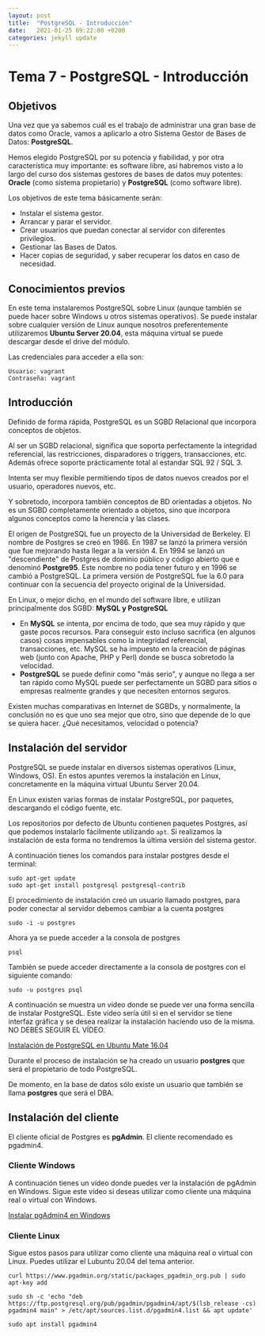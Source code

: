 ```yaml
---
layout: post
title:  "PostgreSQL - Introducción"
date:   2021-01-25 09:22:00 +0200
categories: jekyll update
---
```


# Tema 7 - PostgreSQL - Introducción

## Objetivos

Una vez que ya sabemos cuál es el trabajo de administrar una gran base de datos como Oracle, vamos a aplicarlo a otro Sistema Gestor de Bases de Datos: **PostgreSQL**.

Hemos elegido PostgreSQL por su potencia y fiabilidad, y por otra característica muy importante: es software libre, así habremos visto a lo largo del curso dos sistemas gestores de bases de
datos muy potentes: **Oracle** (como sistema propietario) y **PostgreSQL** (como software libre).

Los objetivos de este tema básicamente serán:
- Instalar el sistema gestor.
- Arrancar y parar el servidor.
- Crear usuarios que puedan conectar al servidor con diferentes privilegios.
- Gestionar las Bases de Datos.
- Hacer copias de seguridad, y saber recuperar los datos en caso de necesidad.

## Conocimientos previos

En este tema instalaremos PostgreSQL sobre Linux (aunque también se puede hacer sobre Windows u otros sistemas operativos). Se puede instalar sobre cualquier versión de Linux aunque nosotros preferentemente utilizaremos **Ubuntu Server 20.04**, esta máquina virtual se puede descargar desde el drive del módulo.

Las credenciales para acceder a ella son:

    Usuario: vagrant 
    Contraseña: vagrant

## Introducción

Definido de forma rápida, PostgreSQL es un SGBD Relacional que incorpora conceptos de objetos.

Al ser un SGBD relacional, significa que soporta perfectamente la integridad referencial, las restricciones, disparadores o triggers, transacciones, etc. Además ofrece soporte prácticamente total al estandar SQL 92 / SQL 3.

Intenta ser muy flexible permitiendo tipos de datos nuevos creados por el usuario, operadores nuevos, etc.

Y sobretodo, incorpora también conceptos de BD orientadas a objetos. No es un SGBD completamente orientado a objetos, sino que incorpora algunos conceptos como la herencia y las clases.

El origen de PostgreSQL fue un proyecto de la Universidad de Berkeley. El nombre de Postgres se creó en 1986. En 1987 se lanzó la primera versión que fue mejorando hasta llegar a la versión 4.
En 1994 se lanzó un "descendiente" de Postgres de dominio público y código abierto que e denominó **Postgre95**. Este nombre no podía tener futuro y en 1996 se cambió a PostgreSQL. La primera
versión de PostgreSQL fue la 6.0 para continuar con la secuencia del proyecto original de la Universidad.

En Linux, o mejor dicho, en el mundo del software libre, e utilizan principalmente dos SGBD: **MySQL y PostgreSQL**

- En **MySQL** se intenta, por encima de todo, que sea muy rápido y que gaste pocos recursos. Para conseguir esto incluso sacrifica (en algunos casos) cosas impensables como la integridad referencial, transacciones, etc. MySQL se ha impuesto en la creación de páginas web (junto con Apache, PHP y Perl) donde se busca sobretodo la velocidad.
- **PostgreSQL** se puede definir como "más serio", y aunque no llega a ser tan rápido como MySQL puede ser perfectamente un SGBD para sitios o empresas realmente grandes y que necesiten entornos seguros.

Existen muchas comparativas en Internet de SGBDs, y normalmente, la conclusión no es que uno sea mejor que otro, sino que depende de lo que se quiera hacer. ¿Qué necesitamos, velocidad o
potencia?

## Instalación del servidor

PostgreSQL se puede instalar en diversos sistemas operativos (Linux, Windows, OS). En estos apuntes veremos la instalación en Linux, concretamente en la máquina virtual Ubuntu Server 20.04.

En Linux existen varias formas de instalar PostgreSQL, por  paquetes, descargando el código fuente, etc.

Los repositorios por defecto de Ubuntu contienen paquetes Postgres, así que podemos instalarlo fácilmente utilizando `apt`. Si realizamos la instalación de esta forma no tendremos la última versión del sistema gestor.


A continuación tienes los comandos para instalar postgres desde el terminal:

    sudo apt-get update
    sudo apt-get install postgresql postgresql-contrib

El procedimiento de instalación creó un usuario llamado postgres, para poder conectar al servidor debemos cambiar a la cuenta postgres

    sudo -i -u postgres

Ahora ya se puede acceder a la consola de postgres

    psql

También se puede acceder directamente a la consola de postgres con el siguiente comando:

    sudo -u postgres psql

A continuación se muestra un vídeo donde se puede ver una forma sencilla de instalar PostgreSQL. Este vídeo sería útil si en el servidor se tiene interfaz gráfica y se desea realizar la instalación haciendo uso de la misma. NO DEBES SEGUIR EL VÍDEO.

[Instalación de PostgreSQL en Ubuntu Mate 16.04](https://www.youtube.com/watch?v=SWUzgFPR1-E)

Durante el proceso de instalación se ha creado un usuario **postgres** que será el propietario de todo PostgreSQL.

De momento, en la base de datos sólo existe un usuario que también se llama **postgres** que será el DBA.

## Instalación del cliente

El cliente oficial de Postgres es **pgAdmin**. El cliente recomendado es pgadmin4.

### Cliente Windows

A continuación tienes un vídeo donde puedes ver la instalación de pgAdmin en Windows. Sigue este vídeo si deseas utilizar como cliente una máquina real o virtual con Windows.

[Instalar pgAdmin4 en Windows](https://youtu.be/rvQaphk4gCw)

### Cliente Linux

Sigue estos pasos para utilizar como cliente una máquina real o virtual con Linux. Puedes utilizar el Lubuntu 20.04 del tema anterior.

    curl https://www.pgadmin.org/static/packages_pgadmin_org.pub | sudo apt-key add

    sudo sh -c 'echo "deb https://ftp.postgresql.org/pub/pgadmin/pgadmin4/apt/$(lsb_release -cs) pgadmin4 main" > /etc/apt/sources.list.d/pgadmin4.list && apt update'

    sudo apt install pgadmin4